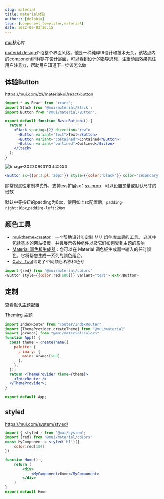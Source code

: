 ```yaml
---
slug: material
title: material体验
authors: [dolphin]
tags: [component_templates,material]
date: 2022-09-03T16:15
---
```


[mui](https://mui.com/zh/core/)核心库

[material design](https://material.io/design)介绍整个界面风格，他是一种纯粹UI设计和技术无关，该站点内的component同样是在设计层面，可以看到设计的指导思想，注重动画效果抓住用户注意力，帮助用户知道下一步该怎么做

<!--truncate-->

## 体验Button

https://mui.com/zh/material-ui/react-button

```jsx
import * as React from 'react';
import Stack from '@mui/material/Stack';
import Button from '@mui/material/Button';

export default function BasicButtons() {
  return (
    <Stack spacing={2} direction="row">
      <Button variant="text">Text</Button>
      <Button variant="contained">Contained</Button>
      <Button variant="outlined">Outlined</Button>
    </Stack>
  );
}
```

![image-20220903113445553](https://blog-guiyexing.oss-cn-qingdao.aliyuncs.com/blogImg/202209031134603.png!blog.guiyexing)

```jsx
<Button sx={{pr:2,pl:'20px'}} style={{color:'black'}} color="secondary" variant="contained">Contained</Button>
```

除常规属性定制样式外，支持css扩展sx：[sx-prop](https://mui.com/zh/system/getting-started/the-sx-prop/)，可以设置定量或默认尺寸的倍数

默认中等按钮的padding为8px，使用如上sx配置后，`padding-right:16px`,`padding-left:20px`

## 颜色工具

- [mui-theme-creator](https://bareynol.github.io/mui-theme-creator/)：一个帮助设计和定制 MUI 组件库主题的工具。 这其中包括基本的网站模板，并且展示各种组件以及它们如何受到主题的影响
- [Material 调色板生成器](https://material.io/inline-tools/color/)：您可以在 Material 调色板生成器中输入的任何颜色，它将帮您生成一系列的颜色组合。
- [Color Tool](https://material.io/resources/color/#!/?view.left=0&view.right=0&primary.color=9575CD)给定了不同颜色名称和色号

```js
import {red} from "@mui/material/colors"
<Button style={{color:red[600]}} variant="text">Text</Button>
```

## 定制

查看[默认主题](https://mui.com/zh/material-ui/customization/default-theme/)配置

[Theming 主题](https://mui.com/zh/material-ui/customization/theming/)

```jsx
import IndexRouter from "router/IndexRouter";
import {ThemeProvider,createTheme} from "@mui/material"
import {orange} from "@mui/material/colors"
function App() {
  const theme = createTheme({
    palette: {
      primary: {
        main: orange[500],
      },
    },
  });
  return <ThemeProvider theme={theme}>
    <IndexRouter />
  </ThemeProvider>;
}

export default App;
```

## styled

https://mui.com/system/styled/

```jsx
import { styled } from '@mui/system';
import {red} from "@mui/material/colors"
const MyComponent = styled('h1')({
    color:red[100]
})

function Home() {
    return (
        <div>
            <MyComponent>Home</MyComponent>
        </div>
    )
}
export default Home
```